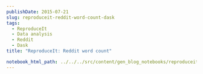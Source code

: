 ```yaml
---
publishDate: 2015-07-21
slug: reproduceit-reddit-word-count-dask
tags:
  - ReproduceIt
  - Data analysis
  - Reddit
  - Dask
title: "ReproduceIt: Reddit word count"

notebook_html_path: ../../../src/content/gen_blog_notebooks/reproduceit-reddit-dask.html
---
```

